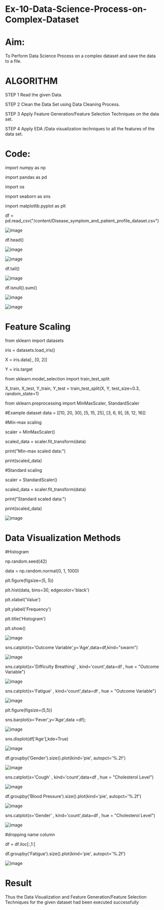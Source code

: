 # Ex-10-Data-Science-Process-on-Complex-Dataset

# Aim: 
To Perform Data Science Process on a complex dataset and save the data to a file. 

# ALGORITHM 
  STEP 1 Read the given Data.
  
  
  STEP 2 Clean the Data Set using Data Cleaning Process.
  
  STEP 3 Apply Feature Generation/Feature Selection Techniques on the data set.
  
  STEP 4 Apply EDA /Data visualization techniques to all the features of the data set.
  
# Code:

import numpy as np 

import pandas as pd

import os

import seaborn as sns

import matplotlib.pyplot as plt

df = pd.read_csv("/content/Disease_symptom_and_patient_profile_dataset.csv")

![image](https://github.com/Rajasree-321/Ex-10-Data-Science-Process-on-Complex-Dataset/assets/96918911/96121b9c-2c8e-4c41-bc26-d92a2ffee54d)

df.head()

![image](https://github.com/Rajasree-321/Ex-10-Data-Science-Process-on-Complex-Dataset/assets/96918911/d63b7f1a-7f92-4e1b-a9f7-50bb4eac670d)

![image](https://github.com/Rajasree-321/Ex-10-Data-Science-Process-on-Complex-Dataset/assets/96918911/3ab50acb-49c7-4dba-b24b-eb472c0b5dc3)

df.tail()

![image](https://github.com/Rajasree-321/Ex-10-Data-Science-Process-on-Complex-Dataset/assets/96918911/62e0c72c-96d7-42c1-b734-0986595767c1)

df.isnull().sum()

![image](https://github.com/Rajasree-321/Ex-10-Data-Science-Process-on-Complex-Dataset/assets/96918911/fa9a1d62-bea0-4e44-b972-2e2fabb22f41)

![image](https://github.com/Rajasree-321/Ex-10-Data-Science-Process-on-Complex-Dataset/assets/96918911/d729fc34-e053-41bb-9aab-6014800de827)

# Feature Scaling

from sklearn import datasets

iris = datasets.load_iris()

X = iris.data[:, [0, 2]]

Y = iris.target

from sklearn.model_selection import train_test_split

X_train, X_test, Y_train, Y_test = train_test_split(X, Y, test_size=0.3, random_state=1)

from sklearn.preprocessing import MinMaxScaler, StandardScaler

#Example dataset
data = [[10, 20, 30],
        [5, 15, 25],
        [3, 6, 9],
        [8, 12, 16]]
        
#Min-max scaling

scaler = MinMaxScaler()

scaled_data = scaler.fit_transform(data)

print("Min-max scaled data:")

print(scaled_data)

#Standard scaling

scaler = StandardScaler()

scaled_data = scaler.fit_transform(data)

print("Standard scaled data:")

print(scaled_data)

![image](https://github.com/Rajasree-321/Ex-10-Data-Science-Process-on-Complex-Dataset/assets/96918911/2ad730b5-8a51-43d0-b9fe-5a944eccdde9)

# Data Visualization Methods

#Histogram

np.random.seed(42)

data = np.random.normal(0, 1, 1000)

plt.figure(figsize=(5, 5))

plt.hist(data, bins=30, edgecolor='black')

plt.xlabel('Value')

plt.ylabel('Frequency')

plt.title('Histogram')

plt.show()

![image](https://github.com/Rajasree-321/Ex-10-Data-Science-Process-on-Complex-Dataset/assets/96918911/31dc9cb3-5212-444a-8299-99c914871ed1)

sns.catplot(x='Outcome Variable',y='Age',data=df,kind="swarm")

![image](https://github.com/Rajasree-321/Ex-10-Data-Science-Process-on-Complex-Dataset/assets/96918911/f540584b-69ee-4cfd-a2df-6af7b46a8216)

sns.catplot(x='Difficulty Breathing' , kind='count',data=df , hue = "Outcome Variable")

![image](https://github.com/Rajasree-321/Ex-10-Data-Science-Process-on-Complex-Dataset/assets/96918911/f18b0446-acac-459f-9cd1-053c00329ff5)

sns.catplot(x='Fatigue' , kind='count',data=df , hue = "Outcome Variable")

![image](https://github.com/Rajasree-321/Ex-10-Data-Science-Process-on-Complex-Dataset/assets/96918911/3abe5989-3c1e-41fe-a498-e86f37432b6d)

plt.figure(figsize=(5,5))

sns.barplot(x='Fever',y='Age',data =df);

![image](https://github.com/Rajasree-321/Ex-10-Data-Science-Process-on-Complex-Dataset/assets/96918911/2d58fd5b-5676-487e-95b4-4745006ab9d0)

sns.displot(df['Age'],kde=True)

![image](https://github.com/Rajasree-321/Ex-10-Data-Science-Process-on-Complex-Dataset/assets/96918911/eb5c8a58-c83f-4ed2-9913-f3cbe33acf0e)

df.groupby('Gender').size().plot(kind='pie', autopct='%.2f')

![image](https://github.com/Rajasree-321/Ex-10-Data-Science-Process-on-Complex-Dataset/assets/96918911/f7330a88-c587-4924-99fc-ec380d6fd06e)

sns.catplot(x='Cough' , kind='count',data=df , hue = "Cholesterol Level")

![image](https://github.com/Rajasree-321/Ex-10-Data-Science-Process-on-Complex-Dataset/assets/96918911/ce11a1b5-adff-4975-be54-3c13aa9edb74)

df.groupby('Blood Pressure').size().plot(kind='pie', autopct='%.2f')

![image](https://github.com/Rajasree-321/Ex-10-Data-Science-Process-on-Complex-Dataset/assets/96918911/c91e4cac-b61f-415a-80d9-7d1abf70f089)

sns.catplot(x='Gender' , kind='count',data=df , hue = "Cholesterol Level")

![image](https://github.com/Rajasree-321/Ex-10-Data-Science-Process-on-Complex-Dataset/assets/96918911/ee864155-51c7-4f16-a1e0-8d015a47908c)

#dropping name column

df = df.iloc[:,1:]

df.groupby('Fatigue').size().plot(kind='pie', autopct='%.2f')

![image](https://github.com/Rajasree-321/Ex-10-Data-Science-Process-on-Complex-Dataset/assets/96918911/7c70b579-9149-4e5b-9f4a-9dc7123197b0)

# Result
 Thus the Data Visualization  and Feature Generation/Feature Selection Techniques for the given dataset had been executed successfully


